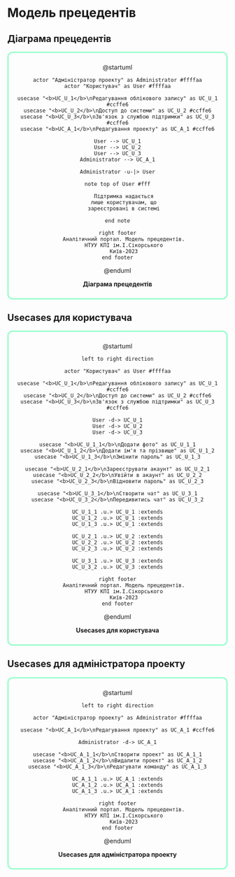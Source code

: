 # Модель прецедентів

## Діаграма прецедентів

<center style="
    border-radius:12px;
    border: 3px solid #99ffcc;
    padding: 0.7em;"
>

@startuml


    actor "Адміністратор проекту" as Administrator #ffffaa
    actor "Користувач" as User #ffffaa

    usecase "<b>UC_U_1</b>\nРедагування облікового запису" as UC_U_1 #ccffe6
    usecase "<b>UC_U_2</b>\nДоступ до системи" as UC_U_2 #ccffe6
    usecase "<b>UC_U_3</b>\nЗв'язок з службою підтримки" as UC_U_3 #ccffe6
    usecase "<b>UC_A_1</b>\nРедагування проекту" as UC_A_1 #ccffe6
    
    User --> UC_U_1
    User --> UC_U_2
    User --> UC_U_3
    Administrator --> UC_A_1

    Administrator -u-|> User

    note top of User #fff

        Підтримка надається
        лише користувачам, що
        зареєстровані в системі

    end note
    
    right footer
        Аналітичний портал. Модель прецедентів.
        НТУУ КПІ ім.І.Сікорського
        Київ-2023
    end footer

@enduml

**Діаграма прецедентів**

</center>

## Usecases для користувача

<center style="
    border-radius:12px;
    border: 3px solid #99ffcc;
    padding: 0.7em;"
>

@startuml

    left to right direction

    actor "Користувач" as User #ffffaa
    
    usecase "<b>UC_U_1</b>\nРедагування облікового запису" as UC_U_1 #ccffe6
    usecase "<b>UC_U_2</b>\nДоступ до системи" as UC_U_2 #ccffe6
    usecase "<b>UC_U_3</b>\nЗв'язок з службою підтримки" as UC_U_3 #ccffe6

    User -d-> UC_U_1
    User -d-> UC_U_2
    User -d-> UC_U_3

    usecase "<b>UC_U_1_1</b>\nДодати фото" as UC_U_1_1
    usecase "<b>UC_U_1_2</b>\nДодати ім'я та прізвище" as UC_U_1_2
    usecase "<b>UC_U_1_3</b>\nЗмінити пароль" as UC_U_1_3

    usecase "<b>UC_U_2_1</b>\nЗареєструвати акаунт" as UC_U_2_1
    usecase "<b>UC_U_2_2</b>\nУвійти в акаунт" as UC_U_2_2
    usecase "<b>UC_U_2_3</b>\nВідновити пароль" as UC_U_2_3

    usecase "<b>UC_U_3_1</b>\nСтворити чат" as UC_U_3_1
    usecase "<b>UC_U_3_2</b>\nПередивитись чат" as UC_U_3_2

    UC_U_1_1 .u.> UC_U_1 :extends
    UC_U_1_2 .u.> UC_U_1 :extends
    UC_U_1_3 .u.> UC_U_1 :extends

    UC_U_2_1 .u.> UC_U_2 :extends
    UC_U_2_2 .u.> UC_U_2 :extends
    UC_U_2_3 .u.> UC_U_2 :extends

    UC_U_3_1 .u.> UC_U_3 :extends
    UC_U_3_2 .u.> UC_U_3 :extends
    
    right footer
        Аналітичний портал. Модель прецедентів.
        НТУУ КПІ ім.І.Сікорського
        Київ-2023
    end footer

@enduml

**Usecases для користувача**

</center>

## Usecases для адміністратора проекту

<center style="
    border-radius:12px;
    border: 3px solid #99ffcc;
    padding: 0.7em;"
>

@startuml

    left to right direction

    actor "Адміністратор проекту" as Administrator #ffffaa
    
    usecase "<b>UC_A_1</b>\nРедагування проекту" as UC_A_1 #ccffe6
    
    Administrator -d-> UC_A_1

    usecase "<b>UC_A_1_1</b>\nСтворити проект" as UC_A_1_1
    usecase "<b>UC_A_1_2</b>\nВидалити проект" as UC_A_1_2
    usecase "<b>UC_A_1_3</b>\nРедагувати команду" as UC_A_1_3

    UC_A_1_1 .u.> UC_A_1 :extends
    UC_A_1_2 .u.> UC_A_1 :extends
    UC_A_1_3 .u.> UC_A_1 :extends
    
    right footer
        Аналітичний портал. Модель прецедентів.
        НТУУ КПІ ім.І.Сікорського
        Київ-2023
    end footer

@enduml

**Usecases для адміністратора проекту**

</center>